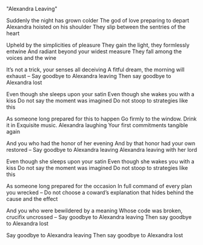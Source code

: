 "Alexandra Leaving"

Suddenly the night has grown colder
The god of love preparing to depart
Alexandra hoisted on his shoulder
They slip between the sentries of the heart

Upheld by the simplicities of pleasure
They gain the light, they formlessly entwine
And radiant beyond your widest measure
They fall among the voices and the wine

It’s not a trick, your senses all deceiving
A fitful dream, the morning will exhaust –
Say goodbye to Alexandra leaving
Then say goodbye to Alexandra lost

Even though she sleeps upon your satin
Even though she wakes you with a kiss
Do not say the moment was imagined
Do not stoop to strategies like this

As someone long prepared for this to happen
Go firmly to the window. Drink it in
Exquisite music. Alexandra laughing
Your first commitments tangible again

And you who had the honor of her evening
And by that honor had your own restored –
Say goodbye to Alexandra leaving
Alexandra leaving with her lord

Even though she sleeps upon your satin
Even though she wakes you with a kiss
Do not say the moment was imagined
Do not stoop to strategies like this

As someone long prepared for the occasion
In full command of every plan you wrecked –
Do not choose a coward’s explanation
that hides behind the cause and the effect

And you who were bewildered by a meaning
Whose code was broken, crucifix uncrossed –
Say goodbye to Alexandra leaving
Then say goodbye to Alexandra lost

Say goodbye to Alexandra leaving
Then say goodbye to Alexandra lost
